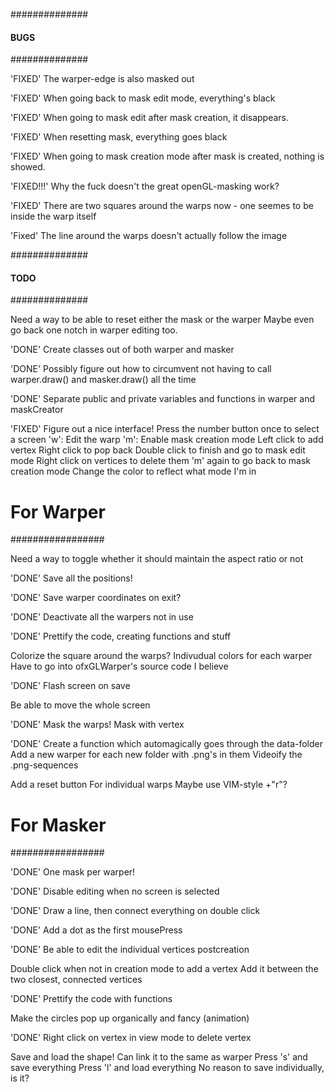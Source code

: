 ##############
#### BUGS ####
##############

'FIXED' The warper-edge is also masked out

'FIXED' When going back to mask edit mode, everything's black

'FIXED' When going to mask edit after mask creation, it disappears.

'FIXED' When resetting mask, everything goes black

'FIXED' When going to mask creation mode after mask is created, nothing is showed.

'FIXED!!!' Why the fuck doesn't the great openGL-masking work?

'FIXED' There are two squares around the warps now - one seemes to be inside the warp itself

'Fixed' The line around the warps doesn't actually follow the image

##############
#### TODO ####
##############

Need a way to be able to reset either the mask or the warper
	Maybe even go back one notch in warper editing too.

'DONE' Create classes out of both warper and masker

'DONE' Possibly figure out how to circumvent not having to call warper.draw() and masker.draw() all the time

'DONE' Separate public and private variables and functions in warper and maskCreator

'FIXED' Figure out a nice interface!
        Press the number button once to select a screen
	'w': Edit the warp
	'm': Enable mask creation mode
	        Left click to add vertex
	        Right click to pop back
	        Double click to finish and go to mask edit mode
		Right click on vertices to delete them
	        'm' again to go back to mask creation mode
        Change the color to reflect what mode I'm in

# For Warper
#################

Need a way to toggle whether it should maintain the aspect ratio or not

'DONE' Save all the positions!

'DONE' Save warper coordinates on exit?

'DONE' Deactivate all the warpers not in use

'DONE' Prettify the code, creating functions and stuff

Colorize the square around the warps?
        Indivudual colors for each warper
        Have to go into ofxGLWarper's source code I believe

'DONE' Flash screen on save

Be able to move the whole screen

'DONE' Mask the warps!
        Mask with vertex

'DONE' Create a function which automagically goes through the data-folder
	        Add a new warper for each new folder with .png's in them
	        Videoify the .png-sequences

Add a reset button
        For individual warps
        Maybe use VIM-style <num>+"r"?


# For Masker
#################

'DONE' One mask per warper!

'DONE' Disable editing when no screen is selected

'DONE' Draw a line, then connect everything on double click

'DONE' Add a dot as the first mousePress

'DONE' Be able to edit the individual vertices postcreation

Double click when not in creation mode to add a vertex
        Add it between the two closest, connected vertices

'DONE' Prettify the code with functions

Make the circles pop up organically and fancy (animation)

'DONE' Right click on vertex in view mode to delete vertex

Save and load the shape!
        Can link it to the same as warper
        Press 's' and save everything
        Press 'l' and load everything
        No reason to save individually, is it?
